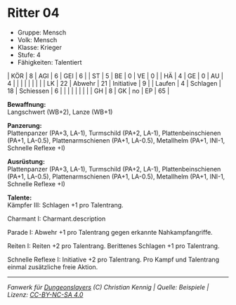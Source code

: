 # Ritter 04  
- Gruppe: Mensch  
- Volk: Mensch  
- Klasse: Krieger  
- Stufe: 4  
- Fähigkeiten: Talentiert  


| KÖR    | 8  | AGI      | 6  | GEI        | 6  |
| ST     | 5  | BE       | 0  | VE         | 0  |
| HÄ     | 4  | GE       | 0  | AU         | 4  |
|        |    |          |    |            |    |
| LK     | 22 | Abwehr   | 21 | Initiative | 9  |
| Laufen | 4  | Schlagen | 18 | Schiessen  | 6  |
|        |    |          |    |            |    |
| GH     | 8  | GK       | no | EP         | 65 |


**Bewaffnung:**  
Langschwert (WB+2), Lanze (WB+1)

**Panzerung:**  
Plattenpanzer (PA+3, LA-1), Turmschild (PA+2, LA-1), Plattenbeinschienen (PA+1, LA-0.5), Plattenarmschienen (PA+1, LA-0.5), Metallhelm (PA+1, INI-1, Schnelle Reflexe +I)

**Ausrüstung:**  
Plattenpanzer (PA+3, LA-1), Turmschild (PA+2, LA-1), Plattenbeinschienen (PA+1, LA-0.5), Plattenarmschienen (PA+1, LA-0.5), Metallhelm (PA+1, INI-1, Schnelle Reflexe +I)

**Talente:**  
Kämpfer III: Schlagen +1 pro Talentrang.

Charmant I: Charmant.description

Parade I: Abwehr +1 pro Talentrang gegen erkannte Nahkampfangriffe.

Reiten I: Reiten +2 pro Talentrang. Berittenes Schlagen +1 pro Talentrang.

Schnelle Reflexe I: Initiative +2 pro Talentrang. Pro Kampf und Talentrang einmal zusätzliche freie Aktion.





___
*Fanwerk für [Dungeonslayers](https://www.dungeonslayers.net/) (C) Christian Kennig | Quelle: Beispiele | Lizenz: [CC-BY-NC-SA 4.0](https://creativecommons.org/licenses/by-nc-sa/4.0/deed.de)*
